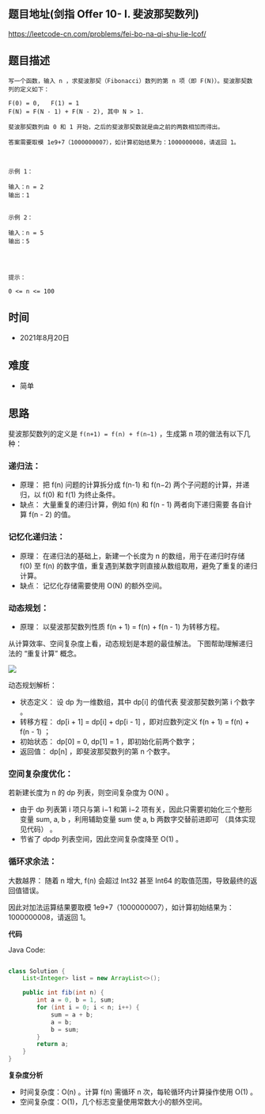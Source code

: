 
## 题目地址(剑指 Offer 10- I. 斐波那契数列)

https://leetcode-cn.com/problems/fei-bo-na-qi-shu-lie-lcof/

## 题目描述

```
写一个函数，输入 n ，求斐波那契（Fibonacci）数列的第 n 项（即 F(N)）。斐波那契数列的定义如下：

F(0) = 0,   F(1) = 1
F(N) = F(N - 1) + F(N - 2), 其中 N > 1.

斐波那契数列由 0 和 1 开始，之后的斐波那契数就是由之前的两数相加而得出。

答案需要取模 1e9+7（1000000007），如计算初始结果为：1000000008，请返回 1。

 

示例 1：

输入：n = 2
输出：1


示例 2：

输入：n = 5
输出：5


 

提示：

0 <= n <= 100
```

## 时间

- 2021年8月20日

## 难度

- 简单

## 思路

斐波那契数列的定义是 `f(n+1) = f(n) + f(n−1)` ，生成第 n 项的做法有以下几种：

### 递归法：

- 原理： 把 f(n) 问题的计算拆分成 f(n-1) 和 f(n−2) 两个子问题的计算，并递归，以 f(0) 和 f(1) 为终止条件。
- 缺点： 大量重复的递归计算，例如 f(n) 和 f(n - 1) 两者向下递归需要 各自计算 f(n - 2) 的值。

### 记忆化递归法：
- 原理： 在递归法的基础上，新建一个长度为 n 的数组，用于在递归时存储 f(0) 至 f(n) 的数字值，重复遇到某数字则直接从数组取用，避免了重复的递归计算。
- 缺点： 记忆化存储需要使用 O(N) 的额外空间。

### 动态规划：
- 原理： 以斐波那契数列性质 f(n + 1) = f(n) + f(n - 1) 为转移方程。

从计算效率、空间复杂度上看，动态规划是本题的最佳解法。
下图帮助理解递归法的 “重复计算” 概念。

![](https://pic.leetcode-cn.com/25e913ab8d7a22bb017669e4a097cf51d10861f365002f2d8556ee7a64464cd8-Picture0.png)


动态规划解析：
- 状态定义： 设 dp 为一维数组，其中 dp[i] 的值代表 斐波那契数列第 i 个数字 。
- 转移方程： dp[i + 1] = dp[i] + dp[i - 1] ，即对应数列定义 f(n + 1) = f(n) + f(n - 1) ；
- 初始状态： dp[0] = 0, dp[1] = 1 ，即初始化前两个数字；
- 返回值： dp[n] ，即斐波那契数列的第 n 个数字。

### 空间复杂度优化：
若新建长度为 n 的 dp 列表，则空间复杂度为 O(N) 。

- 由于 dp 列表第 i 项只与第 i−1 和第 i−2 项有关，因此只需要初始化三个整形变量 sum, a, b ，利用辅助变量 sum 使 a, b 两数字交替前进即可 （具体实现见代码） 。
- 节省了 dpdp 列表空间，因此空间复杂度降至 O(1) 。

### 循环求余法：
大数越界： 随着 n 增大, f(n) 会超过 Int32 甚至 Int64 的取值范围，导致最终的返回值错误。

因此对加法运算结果要取模 1e9+7（1000000007），如计算初始结果为：1000000008，请返回 1。

**代码**

Java Code:

```java

class Solution {
    List<Integer> list = new ArrayList<>();

    public int fib(int n) {
        int a = 0, b = 1, sum;
        for (int i = 0; i < n; i++) {
            sum = a + b;
            a = b; 
            b = sum;
        }
        return a;
    }
}

```


**复杂度分析**
- 时间复杂度：O(n) 。计算 f(n) 需循环 n 次，每轮循环内计算操作使用 O(1) 。
- 空间复杂度：O(1)，几个标志变量使用常数大小的额外空间。

